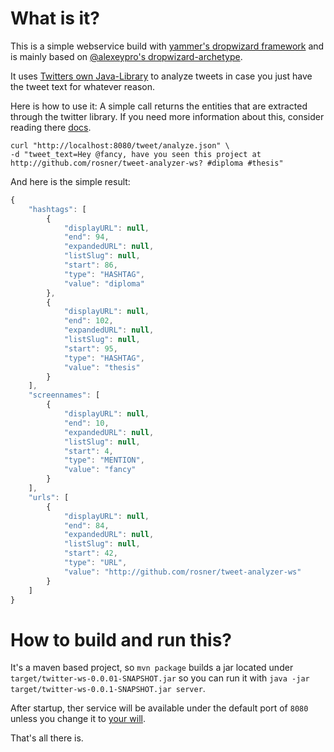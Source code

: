 # What is it?
This is a simple webservice build with [yammer's dropwizard framework](http://www.dropwizard.io/) and is mainly based on [@alexeypro's dropwizard-archetype](https://github.com/alexeypro/dropwizard-archetype).

It uses [Twitters own Java-Library](https://github.com/twitter/twitter-text-java)
to analyze tweets in case you just have the tweet text for whatever reason. 

Here is how to use it:
A simple call returns the entities that are extracted through the twitter library. 
If you need more information about this, consider reading there [docs](https://github.com/twitter/twitter-text-java).
```
curl "http://localhost:8080/tweet/analyze.json" \
-d "tweet_text=Hey @fancy, have you seen this project at http://github.com/rosner/tweet-analyzer-ws? #diploma #thesis"
```

And here is the simple result:
```javascript
{
    "hashtags": [
        {
            "displayURL": null,
            "end": 94,
            "expandedURL": null,
            "listSlug": null,
            "start": 86,
            "type": "HASHTAG",
            "value": "diploma"
        },
        {
            "displayURL": null,
            "end": 102,
            "expandedURL": null,
            "listSlug": null,
            "start": 95,
            "type": "HASHTAG",
            "value": "thesis"
        }
    ],
    "screennames": [
        {
            "displayURL": null,
            "end": 10,
            "expandedURL": null,
            "listSlug": null,
            "start": 4,
            "type": "MENTION",
            "value": "fancy"
        }
    ],
    "urls": [
        {
            "displayURL": null,
            "end": 84,
            "expandedURL": null,
            "listSlug": null,
            "start": 42,
            "type": "URL",
            "value": "http://github.com/rosner/tweet-analyzer-ws"
        }
    ]
}
```

# How to build and run this?
It's a maven based project, so `mvn package` builds a jar located under `target/twitter-ws-0.0.01-SNAPSHOT.jar` 
so you can run it with `java -jar target/twitter-ws-0.0.1-SNAPSHOT.jar server`.

After startup, ther service will be available under the default port of `8080` unless you change it to [your will](http://www.dropwizard.io/manual/core/#man-core-configuration).

That's all there is.
